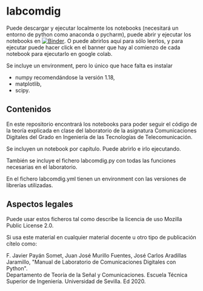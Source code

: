 # labcomdig

Puede descargar y ejecutar localmente los notebooks (necesitará un entorno de python como anaconda o pycharm), puede abrir y ejecutar los notebooks en [![Binder](https://mybinder.org/badge_logo.svg)](https://mybinder.org/v2/gh/gapsc-us/labcomdig/main). O puede abrirlos aquí para sólo leerlos, y para ejecutar puede hacer click en el banner que hay al comienzo de cada notebook para ejecutarlo en google colab.

Se incluye un environment, pero lo único que hace falta es instalar 
- numpy recomendándose la versión 1.18,
- matplotlib,
- scipy.

## Contenidos

En este repositorio encontrará los notebooks para poder seguir el código de la teoría explicada en clase del laboratorio de la asignatura Comunicaciones Digitales del Grado en Ingeniería de las Tecnologías de Telecomunicación.

Se incluyen un notebook por capítulo. Puede abrirlo e irlo ejecutando. 

También se incluye el fichero labcomdig.py con todas las funciones necesarias en el laboratorio.

En el fichero labcomdig.yml tienen un environment con las versiones de librerías utilizadas.

## Aspectos legales

Puede usar estos ficheros tal como describe la licencia de uso Mozilla Public License 2.0. 

Si usa este material en cualquier material docente u otro tipo de publicación cítelo como:

F. Javier Payán Somet, Juan José Murillo Fuentes, José Carlos Aradillas Jaramillo, "Manual de Laboratorio de Comunicaciones Digitales con Python". \
Departamento de Teoría de la Señal y Comunicaciones. Escuela Técnica Superior de Ingeniería. Universidad de Sevilla. Ed 2020.
